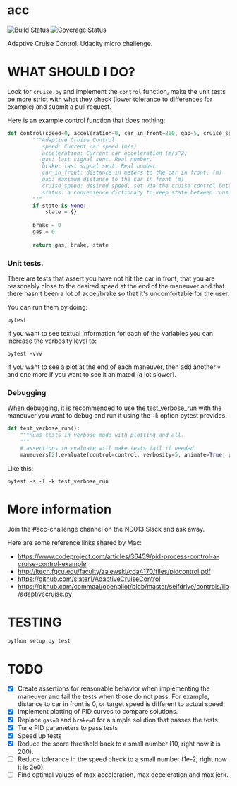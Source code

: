 # acc
[![Build Status](https://travis-ci.org/autti/acc.svg?branch=master)](https://travis-ci.org/autti/acc)
[![Coverage Status](https://coveralls.io/repos/github/autti/acc/badge.svg?branch=master)](https://coveralls.io/github/autti/acc?branch=master) 

Adaptive Cruise Control. Udacity micro challenge.

# WHAT SHOULD I DO?
Look for `cruise.py` and implement the `control` function, make the unit tests be more strict with what they check (lower tolerance to differences for example) and submit a pull request.

Here is an example control function that does nothing:

```python
def control(speed=0, acceleration=0, car_in_front=200, gap=5, cruise_speed=None, state=None):
        """Adaptive Cruise Control
           speed: Current car speed (m/s)
           acceleration: Current car acceleration (m/s^2)
           gas: last signal sent. Real number.
           brake: last signal sent. Real number.
           car_in_front: distance in meters to the car in front. (m)
           gap: maximum distance to the car in front (m)
           cruise_speed: desired speed, set via the cruise control buttons. (m/s)
           status: a convenience dictionary to keep state between runs.
        """
        if state is None:
            state = {}
        
        brake = 0
        gas = 0
        
        return gas, brake, state
```

### Unit tests.

There are tests that assert you have not hit the car in front, that you are reasonably close to the desired speed at the end of the maneuver and that there hasn't been a lot of accel/brake so that it's uncomfortable for the user.

You can run them by doing:

```
pytest
```

If you want to see textual information for each of the variables you can increase the verbosity level to:

```
pytest -vvv
```
If you want to see a plot at the end of each maneuver, then add another `v` and one more if you want to see it animated (a lot slower).


### Debugging

When debugging, it is recommended to use the test_verbose_run with the maneuver you want to debug and run it using the `-k` option pytest provides.

```python
def test_verbose_run():
    """Runs tests in verbose mode with plotting and all.
    """
    # assertions in evaluate will make tests fail if needed.
    maneuvers[2].evaluate(control=control, verbosity=5, animate=True, plot=True)
```
    
Like this:
```
pytest -s -l -k test_verbose_run
```


# More information

Join the #acc-challenge channel on the ND013 Slack and ask away.

Here are some reference links shared by Mac:

  - https://www.codeproject.com/articles/36459/pid-process-control-a-cruise-control-example
  - http://itech.fgcu.edu/faculty/zalewski/cda4170/files/pidcontrol.pdf 
  - https://github.com/slater1/AdaptiveCruiseControl 
  - https://github.com/commaai/openpilot/blob/master/selfdrive/controls/lib/adaptivecruise.py

# TESTING

```
python setup.py test
```

# TODO

 - [X] Create assertions for reasonable behavior when implementing the maneuver and fail the tests when those do not pass. For example, distance to car in front is 0, or target speed is different to actual speed.
 - [X] Implement plotting of PID curves to compare solutions.
 - [X] Replace `gas=0` and `brake=0` for a simple solution that passes the tests.
 - [X] Tune PID parameters to pass tests
 - [X] Speed up tests
 - [X] Reduce the score threshold back to a small number (10, right now it is 200).
 - [ ] Reduce tolerance in the speed check to a small number (1e-2, right now it is 2e0).
 - [ ] Find optimal values of max acceleration, max deceleration and max jerk.

